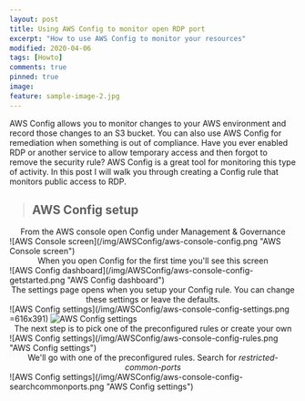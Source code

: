 ```yaml
---
layout: post
title: Using AWS Config to monitor open RDP port
excerpt: "How to use AWS Config to monitor your resources"
modified: 2020-04-06
tags: [Howto]
comments: true
pinned: true
image:
feature: sample-image-2.jpg
---
```


AWS Config allows you to monitor changes to your AWS environment and record those changes to an S3 bucket. You can also use AWS Config for remediation when something is out of compliance. Have you ever enabled RDP or another service to allow temporary access and then forgot to remove the security rule? AWS Config is a great tool for monitoring this type of activity. In this post I will walk you through creating a Config rule that monitors public access to RDP.

> ## AWS Config setup ##

<center>From the AWS console open Config under Management & Governance</center>
![AWS Console screen](/img/AWSConfig/aws-console-config.png "AWS Console screen")


<br>
<center>When you open Config for the first time you'll see this screen</center>
![AWS Config dashboard](/img/AWSConfig/aws-console-config-getstarted.png "AWS Config dashboard")


<br>
<center>The settings page opens when you setup your Config rule. You can change these settings or leave the defaults.</center>
![AWS Config settings](/img/AWSConfig/aws-console-config-settings.png =616x391)
<img scr="/img/AWSConfig/aws-console-config-settings.png" width="616" alt="AWS Config settings"/>


<br>
<center>The next step is to pick one of the preconfigured rules or create your own</center>
![AWS Config settings](/img/AWSConfig/aws-console-config-rules.png "AWS Config settings")


<br>
<center>We'll go with one of the preconfigured rules. Search for <i>restricted-common-ports</i></center>
![AWS Config settings](/img/AWSConfig/aws-console-config-searchcommonports.png "AWS Config settings")

